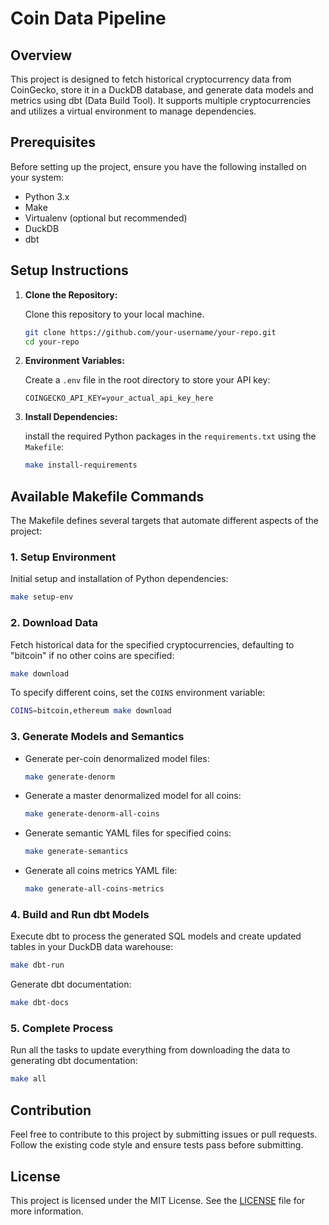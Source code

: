 # Coin Data Pipeline

## Overview

This project is designed to fetch historical cryptocurrency data from CoinGecko, store it in a DuckDB database, and generate data models and metrics using dbt (Data Build Tool). It supports multiple cryptocurrencies and utilizes a virtual environment to manage dependencies.

## Prerequisites

Before setting up the project, ensure you have the following installed on your system:

- Python 3.x
- Make
- Virtualenv (optional but recommended)
- DuckDB
- dbt

## Setup Instructions

1. **Clone the Repository:**

   Clone this repository to your local machine.

   ```bash
   git clone https://github.com/your-username/your-repo.git
   cd your-repo
   ```

2. **Environment Variables:**

   Create a `.env` file in the root directory to store your API key:

   ```plaintext
   COINGECKO_API_KEY=your_actual_api_key_here
   ```

3. **Install Dependencies:**

   install the required Python packages in the `requirements.txt` using the `Makefile`:

   ```bash
   make install-requirements
   ```

## Available Makefile Commands

The Makefile defines several targets that automate different aspects of the project:

### 1. Setup Environment

Initial setup and installation of Python dependencies:

```bash
make setup-env
```

### 2. Download Data

Fetch historical data for the specified cryptocurrencies, defaulting to "bitcoin" if no other coins are specified:

```bash
make download
```

To specify different coins, set the `COINS` environment variable:

```bash
COINS=bitcoin,ethereum make download
```

### 3. Generate Models and Semantics

- Generate per-coin denormalized model files:

  ```bash
  make generate-denorm
  ```

- Generate a master denormalized model for all coins:

  ```bash
  make generate-denorm-all-coins
  ```

- Generate semantic YAML files for specified coins:

  ```bash
  make generate-semantics
  ```

- Generate all coins metrics YAML file:

  ```bash
  make generate-all-coins-metrics
  ```

### 4. Build and Run dbt Models

Execute dbt to process the generated SQL models and create updated tables in your DuckDB data warehouse:

```bash
make dbt-run
```

Generate dbt documentation:

```bash
make dbt-docs
```

### 5. Complete Process

Run all the tasks to update everything from downloading the data to generating dbt documentation:

```bash
make all
```

## Contribution

Feel free to contribute to this project by submitting issues or pull requests. Follow the existing code style and ensure tests pass before submitting.


## License

This project is licensed under the MIT License. See the [LICENSE](LICENSE) file for more information.